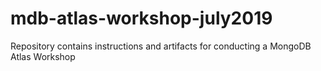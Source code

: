 # mdb-atlas-workshop-july2019
Repository contains instructions and artifacts for conducting a MongoDB Atlas Workshop
